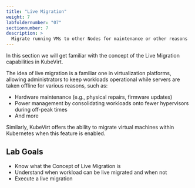 ```yaml
---
title: "Live Migration"
weight: 7
labfoldernumber: "07"
sectionnumber: 7
description: >
  Migrate running VMs to other Nodes for maintenance or other reasons
---
```


In this section we will get familiar with the concept of the Live Migration capabilities in KubeVirt.

The idea of live migration is a familiar one in virtualization platforms, allowing administrators to keep workloads operational while servers are taken offline for various reasons, such as:

* Hardware maintenance (e.g., physical repairs, firmware updates)
* Power management by consolidating workloads onto fewer hypervisors during off-peak times
* And more

Similarly, KubeVirt offers the ability to migrate virtual machines within Kubernetes when this feature is enabled.


## Lab Goals

* Know what the Concept of Live Migration is
* Understand when workload can be live migrated and when not
* Execute a live migration
